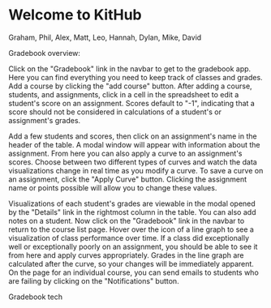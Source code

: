 # Welcome to KitHub

Graham, Phil, Alex, Matt, Leo, Hannah, Dylan, Mike, David

Gradebook overview:

Click on the "Gradebook" link in the navbar to get to the gradebook app. Here you can find everything you need to keep track of classes and grades. Add a course by clicking the "add course" button. After adding a course, students, and assignments, click in a cell in the spreadsheet to edit a student's score on an assignment. Scores default to "-1", indicating that a score should not be considered in calculations of a student's or assignment's grades. 

Add a few students and scores, then click on an assignment's name in the header of the table. A modal window will appear with information about the assignment. From here you can also apply a curve to an assignment's scores. Choose between two different types of curves and watch the data visualizations change in real time as you modify a curve. To save a curve on an assignment, click the "Apply Curve" button. Clicking the assignment name or points possible will allow you to change these values. 

Visualizations of each student's grades are viewable in the modal opened by the "Details" link in the rightmost column in the table. You can also add notes on a student. Now click on the "Gradebook" link in the navbar to return to the course list page. Hover over the icon of a line graph to see a visualization of class performance over time. If a class did exceptionally well or exceptionally poorly on an assignment, you should be able to see it from here and apply curves appropriately. Grades in the line graph are calculated after the curve, so your changes will be immediately apparent. On the page for an individual course, you can send emails to students who are failing by clicking on the "Notifications" button. 

Gradebook tech


